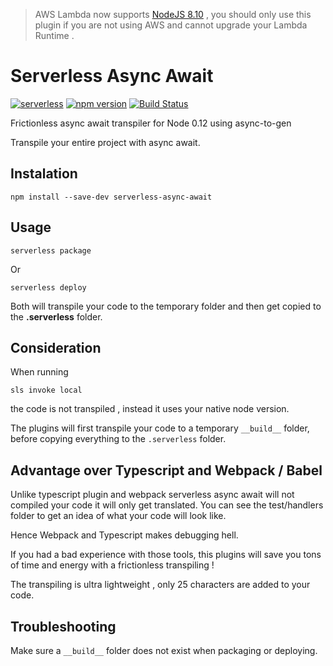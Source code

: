 > AWS Lambda now supports [NodeJS 8.10](https://aws.amazon.com/fr/blogs/compute/node-js-8-10-runtime-now-available-in-aws-lambda/) , you should only use this plugin if you are not using AWS and cannot upgrade your Lambda Runtime .

# Serverless Async Await

[![serverless](http://public.serverless.com/badges/v3.svg)](http://www.serverless.com)
[![npm version](https://badge.fury.io/js/serverless-async-await.svg)](https://badge.fury.io/js/serverless-async-await)
[![Build Status](https://travis-ci.org/kuashe/serverless-async-await.svg?branch=master)](https://travis-ci.org/kuashe/serverless-async-await)

Frictionless async await transpiler for Node 0.12 using async-to-gen

Transpile your entire project with async await. 

## Instalation

`npm install --save-dev serverless-async-await`

## Usage

`serverless package`

Or

`serverless deploy`

Both will transpile your code to the temporary folder and then get copied to the __.serverless__ folder.

## Consideration

When running 

`sls invoke local` 

the code is not transpiled , instead it uses your native node version.

The plugins will first transpile your code to a temporary `__build__` folder, before copying everything to the `.serverless` folder.

## Advantage over Typescript and Webpack / Babel

Unlike typescript plugin and webpack serverless async await will not compiled your code it will only get translated. You can see the test/handlers folder to get an idea of what your code will look like.

Hence Webpack and Typescript makes debugging hell. 

If you had a bad experience with those tools, this plugins will save you tons of time and energy with a frictionless transpiling !

The transpiling is ultra lightweight , only 25 characters are added to your code.

## Troubleshooting

Make sure a `__build__` folder does not exist when packaging or deploying.